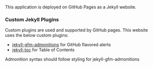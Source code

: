 This application is deployed on GitHub Pages as a Jekyll website.
### Custom Jekyll Plugins

Custom plugins are used and supported by GitHub pages.  This website uses the below custom plugins:
- [jekyll-gfm-admonitions](https://github.com/Helveg/jekyll-gfm-admonitions) for GitHub flavored alerts
- [jekyll-toc](https://github.com/allejo/jekyll-toc) for Table of Contents

Admonition syntax should follow styling for jekyll-gfm-admonitions